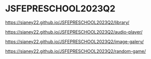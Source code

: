 # JSFEPRESCHOOL2023Q2


https://sianey22.github.io/JSFEPRESCHOOL2023Q2/library/

https://sianey22.github.io/JSFEPRESCHOOL2023Q2/audio-player/

https://sianey22.github.io/JSFEPRESCHOOL2023Q2/image-galery/

https://sianey22.github.io/JSFEPRESCHOOL2023Q2/random-game/
